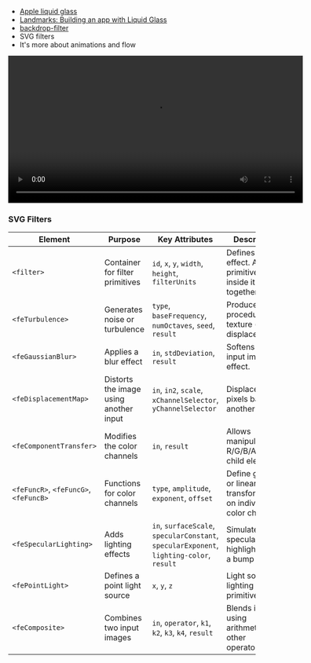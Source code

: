 - [Apple liquid glass](https://www.apple.com/newsroom/2025/06/apple-introduces-a-delightful-and-elegant-new-software-design)
- [Landmarks: Building an app with Liquid Glass](https://developer.apple.com/documentation/swiftui/landmarks-building-an-app-with-liquid-glass)
- [backdrop-filter](https://developer.mozilla.org/en-US/docs/Web/CSS/backdrop-filter)
- SVG filters
- It's more about animations and flow

<video src="./demo.mp4" controls width="600"></video>

### SVG Filters

| **Element**                           | **Purpose**                            | **Key Attributes**                                                                       | **Description**                                                      | **MDN Link**                                                                                             |
| ------------------------------------- | -------------------------------------- | ---------------------------------------------------------------------------------------- | -------------------------------------------------------------------- | -------------------------------------------------------------------------------------------------------- |
| `<filter>`                            | Container for filter primitives        | `id`, `x`, `y`, `width`, `height`, `filterUnits`                                         | Defines a filter effect. All primitives inside it work together.     | [MDN: filter](https://developer.mozilla.org/en-US/docs/Web/SVG/Element/filter)                           |
| `<feTurbulence>`                      | Generates noise or turbulence          | `type`, `baseFrequency`, `numOctaves`, `seed`, `result`                                  | Produces a procedural texture (e.g. for displacement).               | [MDN: feTurbulence](https://developer.mozilla.org/en-US/docs/Web/SVG/Element/feTurbulence)               |
| `<feGaussianBlur>`                    | Applies a blur effect                  | `in`, `stdDeviation`, `result`                                                           | Softens the input image or effect.                                   | [MDN: feGaussianBlur](https://developer.mozilla.org/en-US/docs/Web/SVG/Element/feGaussianBlur)           |
| `<feDisplacementMap>`                 | Distorts the image using another input | `in`, `in2`, `scale`, `xChannelSelector`, `yChannelSelector`                             | Displaces pixels based on another map.                               | [MDN: feDisplacementMap](https://developer.mozilla.org/en-US/docs/Web/SVG/Element/feDisplacementMap)     |
| `<feComponentTransfer>`               | Modifies the color channels            | `in`, `result`                                                                           | Allows manipulation of R/G/B/A using child elements.                 | [MDN: feComponentTransfer](https://developer.mozilla.org/en-US/docs/Web/SVG/Element/feComponentTransfer) |
| `<feFuncR>`, `<feFuncG>`, `<feFuncB>` | Functions for color channels           | `type`, `amplitude`, `exponent`, `offset`                                                | Define gamma or linear transformations on individual color channels. | [MDN: feFuncR](https://developer.mozilla.org/en-US/docs/Web/SVG/Element/feFuncR)                         |
| `<feSpecularLighting>`                | Adds lighting effects                  | `in`, `surfaceScale`, `specularConstant`, `specularExponent`, `lighting-color`, `result` | Simulates specular highlights using a bump map.                      | [MDN: feSpecularLighting](https://developer.mozilla.org/en-US/docs/Web/SVG/Element/feSpecularLighting)   |
| `<fePointLight>`                      | Defines a point light source           | `x`, `y`, `z`                                                                            | Light source for lighting filter primitives.                         | [MDN: fePointLight](https://developer.mozilla.org/en-US/docs/Web/SVG/Element/fePointLight)               |
| `<feComposite>`                       | Combines two input images              | `in`, `operator`, `k1`, `k2`, `k3`, `k4`, `result`                                       | Blends images using arithmetic or other operators.                   | [MDN: feComposite](https://developer.mozilla.org/en-US/docs/Web/SVG/Element/feComposite)                 |
